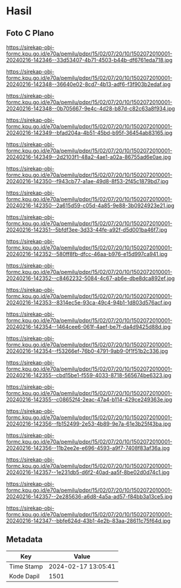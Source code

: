 # Hasil

## Foto C Plano

https://sirekap-obj-formc.kpu.go.id/e70a/pemilu/pdpr/15/02/07/20/10/1502072010001-20240216-142346--33d53407-4b71-4503-b44b-df6761eda718.jpg

https://sirekap-obj-formc.kpu.go.id/e70a/pemilu/pdpr/15/02/07/20/10/1502072010001-20240216-142348--36640e02-8cd7-4b13-adf6-f3f903b2edaf.jpg

https://sirekap-obj-formc.kpu.go.id/e70a/pemilu/pdpr/15/02/07/20/10/1502072010001-20240216-142348--0b705667-9e4c-4d28-b87d-c82c63a8f934.jpg

https://sirekap-obj-formc.kpu.go.id/e70a/pemilu/pdpr/15/02/07/20/10/1502072010001-20240216-142349--bfad204a-4b51-45bd-b95f-36454ab83165.jpg

https://sirekap-obj-formc.kpu.go.id/e70a/pemilu/pdpr/15/02/07/20/10/1502072010001-20240216-142349--2d2103f1-48a2-4ae1-a02a-86755ad6e0ae.jpg

https://sirekap-obj-formc.kpu.go.id/e70a/pemilu/pdpr/15/02/07/20/10/1502072010001-20240216-142350--f943cb77-a1ae-49d8-8f53-2f45c1879bd7.jpg

https://sirekap-obj-formc.kpu.go.id/e70a/pemilu/pdpr/15/02/07/20/10/1502072010001-20240216-142350--2a615d59-c05d-4a85-9e88-3b0924923e21.jpg

https://sirekap-obj-formc.kpu.go.id/e70a/pemilu/pdpr/15/02/07/20/10/1502072010001-20240216-142351--5bfdf3ee-3d33-44fe-a92f-d5d001ba46f7.jpg

https://sirekap-obj-formc.kpu.go.id/e70a/pemilu/pdpr/15/02/07/20/10/1502072010001-20240216-142352--580ff8fb-dfcc-46aa-b976-e15d997ca941.jpg

https://sirekap-obj-formc.kpu.go.id/e70a/pemilu/pdpr/15/02/07/20/10/1502072010001-20240216-142352--c8462232-5084-4c67-ab6e-dbe8dca892ef.jpg

https://sirekap-obj-formc.kpu.go.id/e70a/pemilu/pdpr/15/02/07/20/10/1502072010001-20240216-142353--8314ec5e-93ca-49c4-94b1-1d803d576acf.jpg

https://sirekap-obj-formc.kpu.go.id/e70a/pemilu/pdpr/15/02/07/20/10/1502072010001-20240216-142354--1464cee6-061f-4aef-be7f-da4d9425d88d.jpg

https://sirekap-obj-formc.kpu.go.id/e70a/pemilu/pdpr/15/02/07/20/10/1502072010001-20240216-142354--f53266ef-76b0-4791-9ab9-0f1f51b2c336.jpg

https://sirekap-obj-formc.kpu.go.id/e70a/pemilu/pdpr/15/02/07/20/10/1502072010001-20240216-142355--cbd15be1-f559-4033-8718-565674be6323.jpg

https://sirekap-obj-formc.kpu.go.id/e70a/pemilu/pdpr/15/02/07/20/10/1502072010001-20240216-142355--c08652f4-2eac-47a4-b114-429ce249363e.jpg

https://sirekap-obj-formc.kpu.go.id/e70a/pemilu/pdpr/15/02/07/20/10/1502072010001-20240216-142356--fb152499-2e53-4b89-9e7a-61e3b25f43ba.jpg

https://sirekap-obj-formc.kpu.go.id/e70a/pemilu/pdpr/15/02/07/20/10/1502072010001-20240216-142356--11b2ee2e-e696-4593-a9f7-7408f83af36a.jpg

https://sirekap-obj-formc.kpu.go.id/e70a/pemilu/pdpr/15/02/07/20/10/1502072010001-20240216-142357--1e231db5-d6f2-40ad-aa5f-8be02d0d74c1.jpg

https://sirekap-obj-formc.kpu.go.id/e70a/pemilu/pdpr/15/02/07/20/10/1502072010001-20240216-142357--2e285636-a6d8-4a5a-ad57-f84bb3a13ce5.jpg

https://sirekap-obj-formc.kpu.go.id/e70a/pemilu/pdpr/15/02/07/20/10/1502072010001-20240216-142347--bbfe624d-43b1-4e2b-83aa-28611c75f64d.jpg


## Metadata

| Key        | Value               |
| ---------- | ------------------- |
| Time Stamp | 2024-02-17 13:05:41 |
| Kode Dapil | 1501                |



